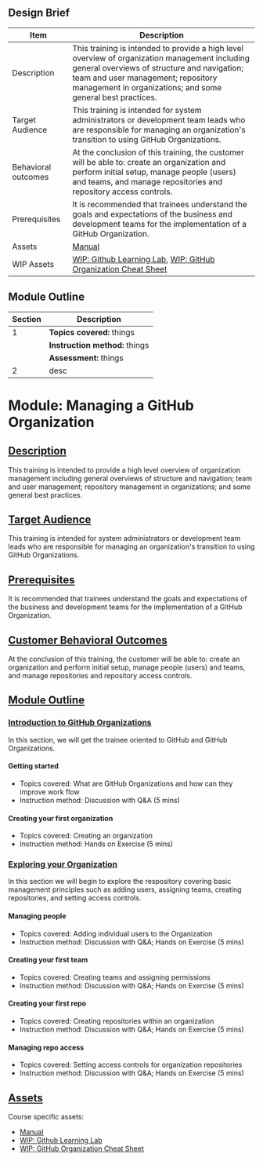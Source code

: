 ## Design Brief

| Item | Description | 
| ----- | ----- | 
| Description | This training is intended to provide a high level overview of organization management including general overviews of structure and navigation; team and user management; repository management in organizations; and some general best practices. |
| Target Audience | This training is intended for system administrators or development team leads who are responsible for managing an organization's transition to using GitHub Organizations. | 
| Behavioral outcomes | At the conclusion of this training, the customer will be able to: create an organization and perform initial setup, manage people (users) and teams, and manage repositories and repository access controls. |
| Prerequisites | It is recommended that trainees understand the goals and expectations of the business and development teams for the implementation of a GitHub Organization. |
| Assets |  [Manual](https://stephencbird.github.io/org_education_toolkit/) |
| WIP Assets | [WIP: Github Learning Lab](https://github.com/StephenCBird/org_education_toolkit/tree/main/org_education_toolkit/Assets/Learning%20Lab), [WIP: GitHub Organization Cheat Sheet](https://github.com/StephenCBird/org_education_toolkit/tree/main/org_education_toolkit/Assets/Cheat%20Sheet) |

## Module Outline

| Section | Description |
| ----- | ----- |
| 1 | **Topics covered:** things | 
|   | **Instruction method:** things |
|   | **Assessment:** things |
| 2 | desc |

# Module: Managing a GitHub Organization

## <ins> Description </ins>
This training is intended to provide a high level overview of organization management including general overviews of structure and navigation; team and user management; repository management in organizations; and some general best practices.  

## <ins> Target Audience </ins>
This training is intended for system administrators or development team leads who are responsible for managing an organization's transition to using GitHub Organizations. 

## <ins> Prerequisites </ins>
It is recommended that trainees understand the goals and expectations of the business and development teams for the implementation of a GitHub Organization.  

## <ins> Customer Behavioral Outcomes </ins>
At the conclusion of this training, the customer will be able to: create an organization and perform initial setup, manage people (users) and teams, and manage repositories and repository access controls.

## <ins> Module Outline </ins>
### <ins>Introduction to GitHub Organizations</ins>

In this section, we will get the trainee oriented to GitHub and GitHub Organizations.

#### Getting started
  - Topics covered: What are GitHub Organizations and how can they improve work flow
  - Instruction method: Discussion with Q&A (5 mins)

#### Creating your first organization
  - Topics covered: Creating an organization
  - Instruction method: Hands on Exercise (5 mins)
### <ins>Exploring your Organization</ins>

In this section we will begin to explore the respository covering basic management principles such as adding users, assigning teams, creating repositories, and setting access controls.

#### Managing people
  - Topics covered:  Adding individual users to the Organization
  - Instruction method: Discussion with Q&A; Hands on Exercise (5 mins)

#### Creating your first team
  - Topics covered:  Creating teams and assigning permissions
  - Instruction method: Discussion with Q&A; Hands on Exercise (5 mins)

#### Creating your first repo
  - Topics covered:  Creating repositories within an organization
  - Instruction method: Discussion with Q&A; Hands on Exercise (5 mins)

#### Managing repo access
  - Topics covered:  Setting access controls for organization repositories
  - Instruction method: Discussion with Q&A; Hands on Exercise (5 mins)


## <ins> Assets </ins>
Course specific assets:

- [Manual](https://stephencbird.github.io/org_education_toolkit/)
- [WIP: Github Learning Lab](https://github.com/StephenCBird/org_education_toolkit/tree/main/org_education_toolkit/Assets/Learning%20Lab)
- [WIP: GitHub Organization Cheat Sheet](https://github.com/StephenCBird/org_education_toolkit/tree/main/org_education_toolkit/Assets/Cheat%20Sheet)

